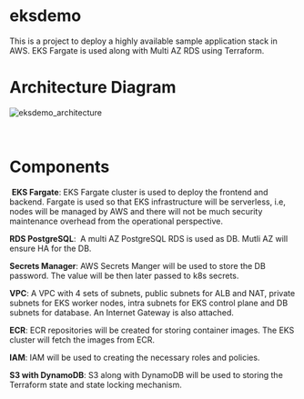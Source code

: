 # eksdemo
This is a project to deploy a highly available sample application stack in AWS. EKS Fargate is used along with Multi AZ RDS using Terraform.

# Architecture Diagram
![eksdemo_architecture](https://github.com/afsal137/eksdemo/assets/9499064/4a5c9092-5ccd-41a7-bdf0-4082497e41c4)

​
# Components
​
**EKS Fargate**: EKS Fargate cluster is used to deploy the frontend and backend. Fargate is used so that EKS infrastructure will be serverless, i.e, nodes will be managed by AWS and there will not be much security maintenance overhead from the operational perspective.

**RDS PostgreSQL**:  A multi AZ PostgreSQL RDS is used as DB. Mutli AZ will ensure HA for the DB.

**Secrets Manager**: AWS Secrets Manger will be used to store the DB password. The value will be then later passed to k8s secrets.

**VPC**: A VPC with 4 sets of subnets, public subnets for ALB and NAT, private subnets for EKS worker nodes, intra subnets for EKS control plane and DB subnets for database. An Internet Gateway is also attached.

**ECR**: ECR repositories will be created for storing container images. The EKS cluster will fetch the images from ECR.

**IAM**: IAM will be used to creating the necessary roles and policies.

**S3 with DynamoDB**: S3 along with DynamoDB will be used to storing the Terraform state and state locking mechanism.
